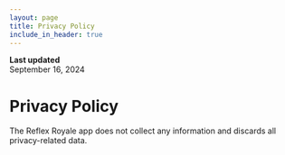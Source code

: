 ```yaml
---
layout: page
title: Privacy Policy
include_in_header: true
---
```


**Last updated**  
September 16, 2024

# Privacy Policy

The Reflex Royale app does not collect any information and discards all privacy-related data.